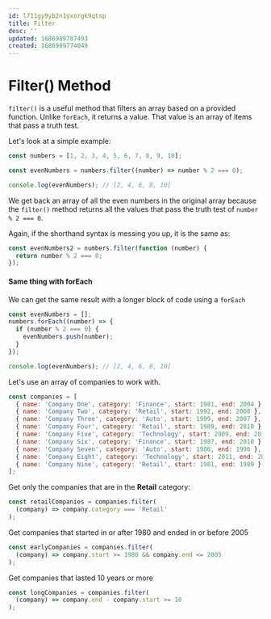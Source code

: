 ```yaml
---
id: l711gy9yb2n1yxorgk9qtsp
title: Filter
desc: ''
updated: 1686989787493
created: 1686989774049
---
```

# Filter() Method

`filter()` is a useful method that filters an array based on a provided function. Unlike `forEach`, it returns a value. That value is an array of items that pass a truth test.

Let's look at a simple example:

```js
const numbers = [1, 2, 3, 4, 5, 6, 7, 8, 9, 10];

const evenNumbers = numbers.filter((number) => number % 2 === 0);

console.log(evenNumbers); // [2, 4, 6, 8, 10]
```

We get back an array of all the even numbers in the original array because the `filter()` method returns all the values that pass the truth test of `number % 2 === 0`.

Again, if the shorthand syntax is messing you up, it is the same as:

```js
const evenNumbers2 = numbers.filter(function (number) {
  return number % 2 === 0;
});
```

#### Same thing with forEach
We can get the same result with a longer block of code using a `forEach`

```JavaScript
const evenNumbers = [];
numbers.forEach((number) => {
  if (number % 2 === 0) {
    evenNumbers.push(number);
  }
});

console.log(evenNumbers); // [2, 4, 6, 8, 10]
```

Let's use an array of companies to work with.

```js
const companies = [
  { name: 'Company One', category: 'Finance', start: 1981, end: 2004 },
  { name: 'Company Two', category: 'Retail', start: 1992, end: 2008 },
  { name: 'Company Three', category: 'Auto', start: 1999, end: 2007 },
  { name: 'Company Four', category: 'Retail', start: 1989, end: 2010 },
  { name: 'Company Five', category: 'Technology', start: 2009, end: 2014 },
  { name: 'Company Six', category: 'Finance', start: 1987, end: 2010 },
  { name: 'Company Seven', category: 'Auto', start: 1986, end: 1996 },
  { name: 'Company Eight', category: 'Technology', start: 2011, end: 2016 },
  { name: 'Company Nine', category: 'Retail', start: 1981, end: 1989 },
];
```

Get only the companies that are in the **Retail** category:

```js
const retailCompanies = companies.filter(
  (company) => company.category === 'Retail'
);
```

Get companies that started in or after 1980 and ended in or before 2005

```js
const earlyCompanies = companies.filter(
  (company) => company.start >= 1980 && company.end <= 2005
);
```

Get companies that lasted 10 years or more

```js
const longCompanies = companies.filter(
  (company) => company.end - company.start >= 10
);
```
